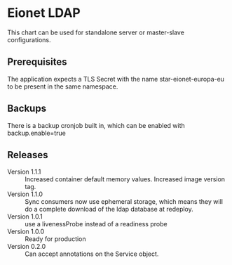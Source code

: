 # Eionet LDAP

This chart can be used for standalone server or master-slave configurations.

## Prerequisites
The application expects a TLS Secret with the name star-eionet-europa-eu to be present
in the same namespace.

## Backups
There is a backup cronjob built in, which can be enabled with backup.enable=true

## Releases

<dl>
  <dt>Version 1.1.1</dt>
  <dd>Increased container default memory values. Increased image version tag. </dd>
  
  <dt>Version 1.1.0</dt>
  <dd>Sync consumers now use ephemeral storage, which means they will 
      do a complete download of the ldap database at redeploy.</dd>

  <dt>Version 1.0.1</dt>
  <dd>use a livenessProbe instead of a readiness probe</dd>

  <dt>Version 1.0.0</dt>
  <dd>Ready for production</dd>

  <dt>Version 0.2.0</dt>
  <dd>Can accept annotations on the Service object.</dd>

</dl>


